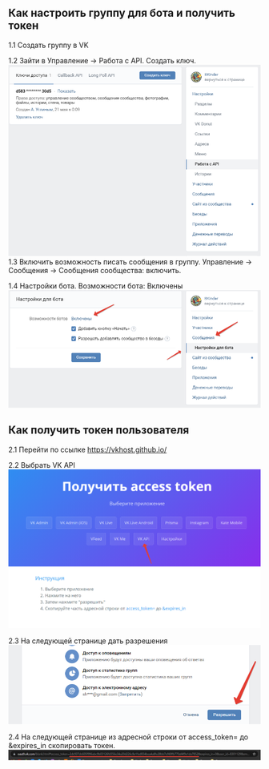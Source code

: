 ## Как настроить группу для бота и получить токен
1.1 Создать группу в VK

1.2 Зайти в Управление -> Работа с API. Создать ключ.
![bot_api](img/bot_api.png)
1.3 Включить возможность писать сообщения в группу. Управление -> Сообщения -> Сообщения сообщества: включить.

1.4 Настройки бота. Возможности бота: Включены 
![bot_api](img/bot_settings.png)

## Как получить токен пользователя
2.1 Перейти по ссылке https://vkhost.github.io/

2.2 Выбрать VK API
![vk_api_1](img/vk_api_step_1.png)

2.3 На следующей странице дать разрешения
![vk_api_1](img/vk_api_step_2.png)

2.4 На следующей странице из адресной строки от access_token= до &expires_in скопировать токен.
![vk_api_1](img/vk_api_step_3.png)